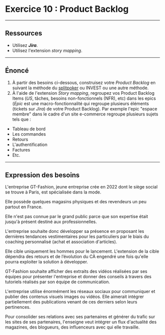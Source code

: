 # Exercice 10 : Product Backlog

---

## Ressources

- Utilisez ***Jira***.
- Utilisez l'extension *story mapping*.

---

## Énoncé

1. À partir des besoins ci-dessous, construisez votre *Product Backlog* en suivant la méthode du [splitpoker](../ressources/us/splitpoker.pdf) ou INVEST ou une autre méthode.
2. À l'aide de l'extension *Story mapping*, regroupez vos Product Backlog Items (*US*, tâches, besoins non-fonctionnels (NFR), etc) dans les epics (*Epic* est une macro-fonctionnalité qui regroupe plusieurs éléments (tickets sur *Jira*) de votre Product Backlog).
Par exemple l'epic "espace membre" dans le cadre d'un site e-commerce regroupe plusieurs sujets tels que :
- Tableau de bord
- Les commandes
- Retours
- L'authentification
- Factures
- Etc.

---


## Expression des besoins

L'entreprise GT-Fashion, jeune entreprise crée en 2022 dont le siège social se trouve à Paris, est spécialisée dans la mode.

Elle possède quelques magasins physiques et des revendeurs un peu partout en France.

Elle n'est pas connue par le grand public parce que son expertise était jusqu'à présent destiné aux professionnelles.

L'entreprise souhaite donc développer sa présence en proposant les dernières tendances vestimentaires pour les particuliers par le biais du coaching personnalisé (achat et association d'articles).

Elle cible uniquement les hommes pour le lancement. L'extension de la cible dépendra des retours et de l’évolution du CÀ engendré une fois qu'elle pourra exploiter la solution à développer.

GT-Fashion souhaite afficher des extraits des vidéos réalisées par ses équipes pour présenter l'entreprise et donner des conseils à travers des tutoriels réalisés par son équipe de communication.

L'entreprise utilise énormément les réseaux sociaux pour communiquer et publier des contenus visuels images ou vidéos. 
Elle aimerait intégrer partiellement des publications venant de ces derniers selon leurs pertinences.

Pour consolider ses relations avec ses partenaires et générer du trafic sur les sites de ses partenaires, l'enseigne veut intégrer un flux d'actualité des magazines, des blogueurs, des influenceurs avec qui elle travaille.
